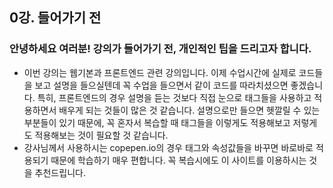 ## 0강. 들어가기 전

### 안녕하세요 여러분! 강의가 들어가기 전, 개인적인 팁을 드리고자 합니다.
- 이번 강의는 웹기본과 프론트엔드 관련 강의입니다. 이제 수업시간에 실제로 코드들을 보고 설명을 들으실텐데 꼭 수업을 들으면서 같이 코드를 따라치셨으면 좋겠습니다. 특히, 프론트엔드의 경우 설명을 듣는 것보다 직접 눈으로 태그들을 사용하고 적용하면서 배우게 되는 것들이 많은 것 같습니다. 설명으로만 들으면 헷깔릴 수 있는 부분들이 있기 때문에, 꼭 혼자서 복습할 때 태그들을 이렇게도 적용해보고 저렇게도 적용해보는 것이 필요할 것 같습니다.
- 강사님께서 사용하시는 copepen.io의 경우 태그와 속성값들을 바꾸면 바로바로 적용되기 때문에 학습하기 매우 편합니다. 꼭 복습시에도 이 사이트를 이용하시는 것을 추천드립니다.
<!--stackedit_data:
eyJoaXN0b3J5IjpbLTk1OTQwNDg0Nl19
-->